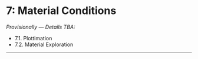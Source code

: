 # 7: Material Conditions

*Provisionally — Details TBA:*

* 7.1. Plottimation
* 7.2. Material Exploration

---

<!-- 
PAST VERSIONS: 
https://courses.ideate.cmu.edu/60-428/f2021/index.html%3Fp=1716.html
-->